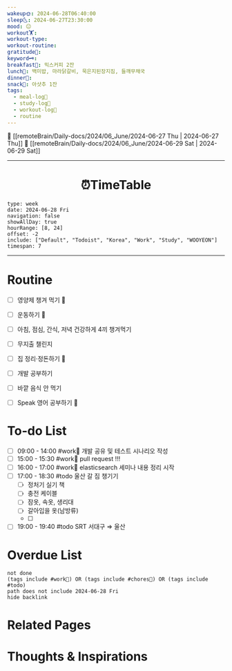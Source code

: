 ```yaml
---
wakeup🌞: 2024-06-28T06:40:00
sleep🌜: 2024-06-27T23:30:00
mood: 😐
workout🏋️: 
workout-type: 
workout-routine: 
gratitude🙏: 
keyword🗝️: 
breakfast🍳: 믹스커피 2잔
lunch🍚: 백미밥, 마라닭갈비, 묵은지된장지짐, 들깨무채국
dinner🥗: 
snack🍬: 아샷추 1잔
tags:
  - meal-log📝
  - study-log📓
  - workout-log💪
  - routine
---
```


🔺 [[remoteBrain/Daily-docs/2024/06_June/2024-06-27 Thu | 2024-06-27 Thu]]
🔻 [[remoteBrain/Daily-docs/2024/06_June/2024-06-29 Sat | 2024-06-29 Sat]]
___
<h1> <center>⏰TimeTable </center> </h1>

```gEvent
type: week
date: 2024-06-28 Fri
navigation: false
showAllDay: true
hourRange: [8, 24]
offset: -2
include: ["Default", "Todoist", "Korea", "Work", "Study", "WOOYEON"]
timespan: 7
```

--- 


# Routine 

- [ ] 영양제 챙겨 먹기 🔼 
- [ ] 운동하기 🔼
- [ ] 아침, 점심, 간식, 저녁 건강하게 4끼 챙겨먹기
- [ ] 무지출 챌린지 
- [ ] 집 정리·정돈하기 🔼
- [ ] 개발 공부하기
- [ ] 바깥 음식 안 먹기 
- [ ] Speak 영어 공부하기 🔼 


# To-do List

- [ ] 09:00 - 14:00 #work💼 개발 공유 및 테스트 시나리오 작성
- [ ] 15:00 - 15:30 #work💼 pull request !!!
- [ ] 16:00 - 17:00 #work💼 elasticsearch 세미나 내용 정리 시작
- [ ] 17:00 - 18:30 #todo 울산 갈 짐 챙기기
	- [ ] 정처기 실기 책 
	- [ ] 충전 케이블
	- [ ] 잠옷, 속옷, 생리대 
	- [ ] 갈아입을 옷(남방류)
	- [ ] 
- [ ] 19:00 - 19:40 #todo SRT 서대구 ⇒ 울산

# Overdue List
```tasks
not done
(tags include #work💼) OR (tags include #chores🧺) OR (tags include #todo)
path does not include 2024-06-28 Fri
hide backlink
```

# Related Pages



# Thoughts & Inspirations

